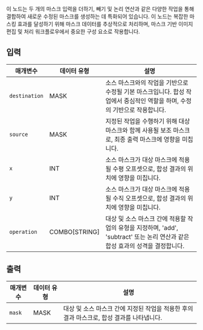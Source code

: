 
이 노드는 두 개의 마스크 입력을 더하기, 빼기 및 논리 연산과 같은 다양한 작업을 통해 결합하여 새로운 수정된 마스크를 생성하는 데 특화되어 있습니다. 이 노드는 복잡한 마스킹 효과를 달성하기 위해 마스크 데이터를 추상적으로 처리하며, 마스크 기반 이미지 편집 및 처리 워크플로우에서 중요한 구성 요소로 작용합니다.

## 입력

| 매개변수      | 데이터 유형   | 설명                                                                                                                           |
| ------------- | ------------- | ------------------------------------------------------------------------------------------------------------------------------ |
| `destination` | MASK          | 소스 마스크와의 작업을 기반으로 수정될 기본 마스크입니다. 합성 작업에서 중심적인 역할을 하며, 수정의 기반으로 작용합니다.      |
| `source`      | MASK          | 지정된 작업을 수행하기 위해 대상 마스크와 함께 사용될 보조 마스크로, 최종 출력 마스크에 영향을 미칩니다.                       |
| `x`           | INT           | 소스 마스크가 대상 마스크에 적용될 수평 오프셋으로, 합성 결과의 위치에 영향을 미칩니다.                                        |
| `y`           | INT           | 소스 마스크가 대상 마스크에 적용될 수직 오프셋으로, 합성 결과의 위치에 영향을 미칩니다.                                        |
| `operation`   | COMBO[STRING] | 대상 및 소스 마스크 간에 적용할 작업의 유형을 지정하며, 'add', 'subtract' 또는 논리 연산과 같은 합성 효과의 성격을 결정합니다. |

## 출력

| 매개변수 | 데이터 유형 | 설명                                                                                      |
| -------- | ----------- | ----------------------------------------------------------------------------------------- |
| `mask`   | MASK        | 대상 및 소스 마스크 간에 지정된 작업을 적용한 후의 결과 마스크로, 합성 결과를 나타냅니다. |
